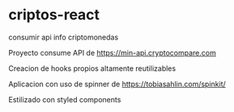 # criptos-react
consumir api info criptomonedas

Proyecto consume API de https://min-api.cryptocompare.com

Creacion de hooks propios altamente reutilizables

Aplicacion con uso de spinner de https://tobiasahlin.com/spinkit/

Estilizado con styled components
